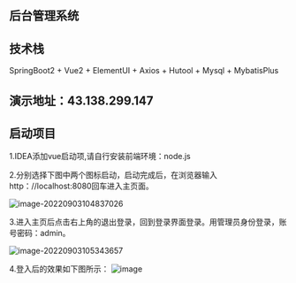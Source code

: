 ## 后台管理系统

## 技术栈

SpringBoot2 + Vue2 + ElementUI + Axios + Hutool + Mysql + MybatisPlus

## 演示地址：43.138.299.147

## 启动项目

1.IDEA添加vue启动项,请自行安装前端环境：node.js

2.分别选择下图中两个图标启动，启动完成后，在浏览器输入http：//localhost:8080回车进入主页面。

![image-20220903104837026](https://user-images.githubusercontent.com/84223520/188255070-016adf65-515a-48c3-89ec-1321dfe7ba0e.png)

3.进入主页后点击右上角的退出登录，回到登录界面登录。用管理员身份登录，账号密码：admin。

![image-20220903105343657](https://user-images.githubusercontent.com/84223520/188255081-e5bcc7f2-da82-454e-911d-af07f61e237b.png)

4.登入后的效果如下图所示：
![image](https://user-images.githubusercontent.com/84223520/188255372-29d0995c-cc5f-407c-8a3d-217e0abc7b33.png)
